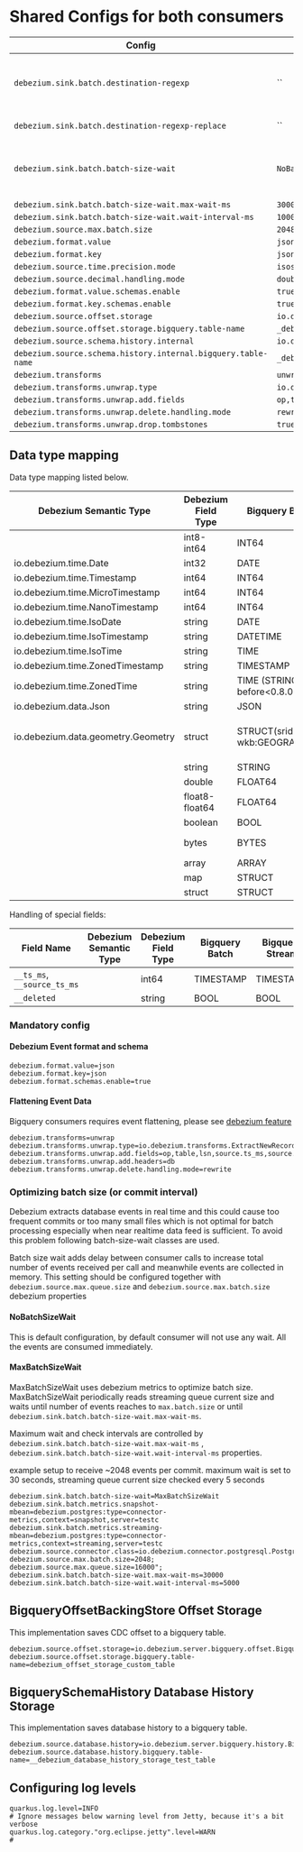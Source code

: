 # Shared Configs for both consumers

| Config                                                        | Default                                                         | Description                                                                                                |
|---------------------------------------------------------------|-----------------------------------------------------------------|------------------------------------------------------------------------------------------------------------|
| `debezium.sink.batch.destination-regexp`                      | ``                                                              | Regexp to modify destination. With this its possible to map `table_ptt1`,`table_ptt2` to `table_combined`. |
| `debezium.sink.batch.destination-regexp-replace`              | ``                                                              | Regexp Replace part to modify destination                                                                  |
| `debezium.sink.batch.batch-size-wait`                         | `NoBatchSizeWait`                                               | Batch size wait strategy to optimize data files and upload interval. explained below.                      |
| `debezium.sink.batch.batch-size-wait.max-wait-ms`             | `300000`                                                        |                                                                                                            |
| `debezium.sink.batch.batch-size-wait.wait-interval-ms`        | `10000`                                                         |                                                                                                            |
| `debezium.source.max.batch.size`                              | `2048`                                                          |                                                                                                            |
| `debezium.format.value`                                       | `json`                                                          |                                                                                                            |
| `debezium.format.key`                                         | `json`                                                          |                                                                                                            |
| `debezium.source.time.precision.mode`                         | `isostring`                                                     |                                                                                                            |
| `debezium.source.decimal.handling.mode`                       | `double`                                                        |                                                                                                            |
| `debezium.format.value.schemas.enable`                        | `true`                                                          |                                                                                                            |
| `debezium.format.key.schemas.enable`                          | `true`                                                          |                                                                                                            |
| `debezium.source.offset.storage`                              | `io.debezium.server.bigquery.offset.BigqueryOffsetBackingStore` |                                                                                                            |
| `debezium.source.offset.storage.bigquery.table-name`          | `_debezium_offset_storage`                                      |                                                                                                            |
| `debezium.source.schema.history.internal`                     | `io.debezium.server.bigquery.history.BigquerySchemaHistory`     |                                                                                                            |
| `debezium.source.schema.history.internal.bigquery.table-name` | `_debezium_database_history_storage`                            |                                                                                                            |
| `debezium.transforms`                                         | `unwrap`                                                        |                                                                                                            |
| `debezium.transforms.unwrap.type`                             | `io.debezium.transforms.ExtractNewRecordState`                  |                                                                                                            |
| `debezium.transforms.unwrap.add.fields`                       | `op,table,source.ts_ms,db,ts_ms,ts_ns,source.ts_ns`             |                                                                                                            |
| `debezium.transforms.unwrap.delete.handling.mode`             | `rewrite`                                                       |                                                                                                            |
| `debezium.transforms.unwrap.drop.tombstones`                  | `true`                                                          |                                                                                                            |

## Data type mapping

Data type mapping listed below.

| Debezium Semantic Type             | Debezium Field Type | Bigquery Batch                    | Bigquery Stream                   | Notes                           |
|------------------------------------|---------------------|-----------------------------------|-----------------------------------|---------------------------------|
|                                    | int8-int64          | INT64                             | INT64                             |                                 |
| io.debezium.time.Date              | int32               | DATE                              | DATE                              |                                 |
| io.debezium.time.Timestamp         | int64               | INT64                             | INT64                             |                                 |
| io.debezium.time.MicroTimestamp    | int64               | INT64                             | INT64                             |                                 |
| io.debezium.time.NanoTimestamp     | int64               | INT64                             | INT64                             |                                 |
| io.debezium.time.IsoDate           | string              | DATE                              | DATE                              |                                 |
| io.debezium.time.IsoTimestamp      | string              | DATETIME                          | DATETIME                          |                                 |
| io.debezium.time.IsoTime           | string              | TIME                              | TIME                              |                                 |
| io.debezium.time.ZonedTimestamp    | string              | TIMESTAMP                         | TIMESTAMP                         |                                 |
| io.debezium.time.ZonedTime         | string              | TIME (STRING before<0.8.0.Beta)   | TIME (STRING before <0.8.0.Beta)  |                                 |
| io.debezium.data.Json              | string              | JSON                              | JSON                              |                                 |
| io.debezium.data.geometry.Geometry | struct              | STRUCT(srid:INT64, wkb:GEOGRAPHY) | STRUCT(srid:INT64, wkb:GEOGRAPHY) | version `0.8.0.Beta` and above. |
|                                    | string              | STRING                            | STRING                            |                                 |
|                                    | double              | FLOAT64                           | FLOAT64                           |                                 |
|                                    | float8-float64      | FLOAT64                           | FLOAT64                           |                                 |
|                                    | boolean             | BOOL                              | BOOL                              |                                 |
|                                    | bytes               | BYTES                             | BYTES (STRING before <0.8.0.Beta) |                                 |
|                                    | array               | ARRAY                             | ARRAY                             |                                 |
|                                    | map                 | STRUCT                            | STRUCT                            |                                 |
|                                    | struct              | STRUCT                            | STRUCT                            |                                 |

Handling of special fields:

| Field Name                  | Debezium Semantic Type | Debezium Field Type | Bigquery Batch | Bigquery Stream | Notes |
|-----------------------------|------------------------|---------------------|----------------|-----------------|-------|
| `__ts_ms`, `__source_ts_ms` |                        | int64               | TIMESTAMP      | TIMESTAMP       |       |
| `__deleted`                 |                        | string              | BOOL           | BOOL            |       |

### Mandatory config

#### Debezium Event format and schema

```properties
debezium.format.value=json
debezium.format.key=json
debezium.format.schemas.enable=true
```

#### Flattening Event Data

Bigquery consumers requires event flattening, please
see [debezium feature](https://debezium.io/documentation/reference/configuration/event-flattening.html#_configuration)

```properties
debezium.transforms=unwrap
debezium.transforms.unwrap.type=io.debezium.transforms.ExtractNewRecordState
debezium.transforms.unwrap.add.fields=op,table,lsn,source.ts_ms,source.ts_ns
debezium.transforms.unwrap.add.headers=db
debezium.transforms.unwrap.delete.handling.mode=rewrite
```

### Optimizing batch size (or commit interval)

Debezium extracts database events in real time and this could cause too frequent commits or too many small files
which is not optimal for batch processing especially when near realtime data feed is sufficient.
To avoid this problem following batch-size-wait classes are used.

Batch size wait adds delay between consumer calls to increase total number of events received per call and meanwhile
events are collected in memory.
This setting should be configured together with `debezium.source.max.queue.size` and `debezium.source.max.batch.size`
debezium properties

#### NoBatchSizeWait

This is default configuration, by default consumer will not use any wait. All the events are consumed immediately.

#### MaxBatchSizeWait

MaxBatchSizeWait uses debezium metrics to optimize batch size.
MaxBatchSizeWait periodically reads streaming queue current size and waits until number of events reaches
to `max.batch.size` or until `debezium.sink.batch.batch-size-wait.max-wait-ms`.

Maximum wait and check intervals are controlled by `debezium.sink.batch.batch-size-wait.max-wait-ms`
, `debezium.sink.batch.batch-size-wait.wait-interval-ms` properties.

example setup to receive ~2048 events per commit. maximum wait is set to 30 seconds, streaming queue current size
checked every 5 seconds

```properties
debezium.sink.batch.batch-size-wait=MaxBatchSizeWait
debezium.sink.batch.metrics.snapshot-mbean=debezium.postgres:type=connector-metrics,context=snapshot,server=testc
debezium.sink.batch.metrics.streaming-mbean=debezium.postgres:type=connector-metrics,context=streaming,server=testc
debezium.source.connector.class=io.debezium.connector.postgresql.PostgresConnector
debezium.source.max.batch.size=2048;
debezium.source.max.queue.size=16000";
debezium.sink.batch.batch-size-wait.max-wait-ms=30000
debezium.sink.batch.batch-size-wait.wait-interval-ms=5000
```

## BigqueryOffsetBackingStore Offset Storage

This implementation saves CDC offset to a bigquery table.

```
debezium.source.offset.storage=io.debezium.server.bigquery.offset.BigqueryOffsetBackingStore
debezium.source.offset.storage.bigquery.table-name=debezium_offset_storage_custom_table
```

## BigquerySchemaHistory Database History Storage

This implementation saves database history to a bigquery table.

```properties
debezium.source.database.history=io.debezium.server.bigquery.history.BigquerySchemaHistory
debezium.source.database.history.bigquery.table-name=__debezium_database_history_storage_test_table
```

## Configuring log levels

```properties
quarkus.log.level=INFO
# Ignore messages below warning level from Jetty, because it's a bit verbose
quarkus.log.category."org.eclipse.jetty".level=WARN
#
```